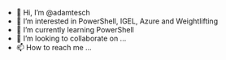 - 👋 Hi, I’m @adamtesch
- 👀 I’m interested in PowerShell, IGEL, Azure and Weightlifting
- 🌱 I’m currently learning PowerShell
- 💞️ I’m looking to collaborate on ...
- 📫 How to reach me ...

<!---
adamtesch/adamtesch is a ✨ special ✨ repository because its `README.md` (this file) appears on your GitHub profile.
You can click the Preview link to take a look at your changes.
--->
